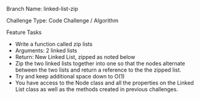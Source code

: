 Branch Name: linked-list-zip

Challenge Type: Code Challenge / Algorithm

Feature Tasks
- Write a function called zip lists
- Arguments: 2 linked lists
- Return: New Linked List, zipped as noted below
- Zip the two linked lists together into one so that the nodes alternate between the two lists and return a reference to the the zipped list.
- Try and keep additional space down to O(1)
- You have access to the Node class and all the properties on the Linked List class as well as the methods created in previous challenges.